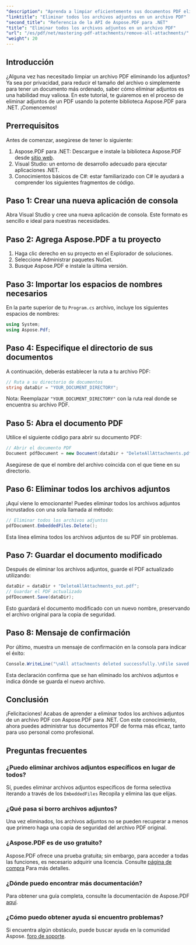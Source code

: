 ```yaml
---
"description": "Aprenda a limpiar eficientemente sus documentos PDF eliminando todos los archivos adjuntos con la biblioteca Aspose.PDF para .NET. Este tutorial paso a paso lo explica todo, desde la configuración hasta la ejecución."
"linktitle": "Eliminar todos los archivos adjuntos en un archivo PDF"
"second_title": "Referencia de la API de Aspose.PDF para .NET"
"title": "Eliminar todos los archivos adjuntos en un archivo PDF"
"url": "/es/pdf/net/mastering-pdf-attachments/remove-all-attachments/"
"weight": 20
---
```


## Introducción

¿Alguna vez has necesitado limpiar un archivo PDF eliminando los adjuntos? Ya sea por privacidad, para reducir el tamaño del archivo o simplemente para tener un documento más ordenado, saber cómo eliminar adjuntos es una habilidad muy valiosa. En este tutorial, te guiaremos en el proceso de eliminar adjuntos de un PDF usando la potente biblioteca Aspose.PDF para .NET. ¡Comencemos!

## Prerrequisitos

Antes de comenzar, asegúrese de tener lo siguiente:

1. Aspose.PDF para .NET: Descargue e instale la biblioteca Aspose.PDF desde [sitio web](https://releases.aspose.com/pdf/net/).
2. Visual Studio: un entorno de desarrollo adecuado para ejecutar aplicaciones .NET.
3. Conocimientos básicos de C#: estar familiarizado con C# le ayudará a comprender los siguientes fragmentos de código.

## Paso 1: Crear una nueva aplicación de consola

Abra Visual Studio y cree una nueva aplicación de consola. Este formato es sencillo e ideal para nuestras necesidades.

## Paso 2: Agrega Aspose.PDF a tu proyecto

1. Haga clic derecho en su proyecto en el Explorador de soluciones.
2. Seleccione Administrar paquetes NuGet.
3. Busque Aspose.PDF e instale la última versión.

## Paso 3: Importar los espacios de nombres necesarios

En la parte superior de tu `Program.cs` archivo, incluye los siguientes espacios de nombres:

```csharp
using System;
using Aspose.Pdf;
```

## Paso 4: Especifique el directorio de sus documentos

A continuación, deberás establecer la ruta a tu archivo PDF:

```csharp
// Ruta a su directorio de documentos
string dataDir = "YOUR_DOCUMENT_DIRECTORY";
```

Nota: Reemplazar `"YOUR_DOCUMENT_DIRECTORY"` con la ruta real donde se encuentra su archivo PDF.

## Paso 5: Abra el documento PDF

Utilice el siguiente código para abrir su documento PDF:

```csharp
// Abrir el documento PDF
Document pdfDocument = new Document(dataDir + "DeleteAllAttachments.pdf");
```

Asegúrese de que el nombre del archivo coincida con el que tiene en su directorio.

## Paso 6: Eliminar todos los archivos adjuntos

¡Aquí viene lo emocionante! Puedes eliminar todos los archivos adjuntos incrustados con una sola llamada al método:

```csharp
// Eliminar todos los archivos adjuntos
pdfDocument.EmbeddedFiles.Delete();
```

Esta línea elimina todos los archivos adjuntos de su PDF sin problemas.

## Paso 7: Guardar el documento modificado

Después de eliminar los archivos adjuntos, guarde el PDF actualizado utilizando:

```csharp
dataDir = dataDir + "DeleteAllAttachments_out.pdf";
// Guardar el PDF actualizado
pdfDocument.Save(dataDir);
```

Esto guardará el documento modificado con un nuevo nombre, preservando el archivo original para la copia de seguridad.

## Paso 8: Mensaje de confirmación

Por último, muestra un mensaje de confirmación en la consola para indicar el éxito:

```csharp
Console.WriteLine("\nAll attachments deleted successfully.\nFile saved at " + dataDir);
```

Esta declaración confirma que se han eliminado los archivos adjuntos e indica dónde se guarda el nuevo archivo.

## Conclusión

¡Felicitaciones! Acabas de aprender a eliminar todos los archivos adjuntos de un archivo PDF con Aspose.PDF para .NET. Con este conocimiento, ahora puedes administrar tus documentos PDF de forma más eficaz, tanto para uso personal como profesional.

## Preguntas frecuentes

### ¿Puedo eliminar archivos adjuntos específicos en lugar de todos?
Sí, puedes eliminar archivos adjuntos específicos de forma selectiva iterando a través de los `EmbeddedFiles` Recopila y elimina las que elijas.

### ¿Qué pasa si borro archivos adjuntos?
Una vez eliminados, los archivos adjuntos no se pueden recuperar a menos que primero haga una copia de seguridad del archivo PDF original.

### ¿Aspose.PDF es de uso gratuito?
Aspose.PDF ofrece una prueba gratuita; sin embargo, para acceder a todas las funciones, es necesario adquirir una licencia. Consulte [página de compra](https://purchase.aspose.com/buy) Para más detalles.

### ¿Dónde puedo encontrar más documentación?
Para obtener una guía completa, consulte la documentación de Aspose.PDF [aquí](https://reference.aspose.com/pdf/net/).

### ¿Cómo puedo obtener ayuda si encuentro problemas?
Si encuentra algún obstáculo, puede buscar ayuda en la comunidad Aspose. [foro de soporte](https://forum.aspose.com/c/pdf/10).